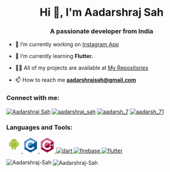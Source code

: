 <h1 align="center">Hi 👋, I'm Aadarshraj Sah</h1>
<h3 align="center">A passionate developer from India</h3>

- 🔭 I’m currently working on [Instagram App](https://github.com/Aadarshraj-Sah/My_Insta_App)

- 🌱 I’m currently learning **Flutter.**

- 👨‍💻 All of my projects are available at [My Repositories](https://github.com/Aadarshraj-Sah)

- 📫 How to reach me **aadarshrajsah@gmail.com**

<h3 align="left">Connect with me:</h3>
<p align="left">
<a href="https://www.linkedin.com/in/aadarshraj-sah-654b691ba/" target="blank"><img align="center" src="https://raw.githubusercontent.com/rahuldkjain/github-profile-readme-generator/master/src/images/icons/Social/linked-in-alt.svg" alt="Aadarshraj Sah" height="30" width="40" /></a>
<a href="https://www.instagram.com/aadarshraj_sah/" target="blank"><img align="center" src="https://raw.githubusercontent.com/rahuldkjain/github-profile-readme-generator/master/src/images/icons/Social/instagram.svg" alt="aadarshraj_sah" height="30" width="40" /></a>
<a href="https://www.codechef.com/users/aadarsh_7" target="blank"><img align="center" src="https://cdn.jsdelivr.net/npm/simple-icons@3.1.0/icons/codechef.svg" alt="aadarsh_7" height="30" width="40" /></a>
<a href="https://codeforces.com/profile/aadarsh_71" target="blank"><img align="center" src="https://cdn.jsdelivr.net/npm/simple-icons@3.0.1/icons/codeforces.svg" alt="aadarsh_71" height="30" width="40" /></a>
</p>

<h3 align="left">Languages and Tools:</h3>
<p align="left"> <a href="https://developer.android.com" target="_blank"> <img src="https://raw.githubusercontent.com/devicons/devicon/master/icons/android/android-original-wordmark.svg" alt="android" width="40" height="40"/> </a> <a href="https://www.cprogramming.com/" target="_blank"> <img src="https://raw.githubusercontent.com/devicons/devicon/master/icons/c/c-original.svg" alt="c" width="40" height="40"/> </a> <a href="https://www.w3schools.com/cpp/" target="_blank"> <img src="https://raw.githubusercontent.com/devicons/devicon/master/icons/cplusplus/cplusplus-original.svg" alt="cplusplus" width="40" height="40"/> </a> <a href="https://dart.dev" target="_blank"> <img src="https://www.vectorlogo.zone/logos/dartlang/dartlang-icon.svg" alt="dart" width="40" height="40"/> </a> <a href="https://firebase.google.com/" target="_blank"> <img src="https://www.vectorlogo.zone/logos/firebase/firebase-icon.svg" alt="firebase" width="40" height="40"/> </a> <a href="https://flutter.dev" target="_blank"> <img src="https://www.vectorlogo.zone/logos/flutterio/flutterio-icon.svg" alt="flutter" width="40" height="40"/> </a> </p>

<p><img align="left" src="https://github-readme-stats.vercel.app/api/top-langs?username=Aadarshraj-Sah&show_icons=true&locale=en&layout=compact" alt="Aadarshraj-Sah" /></p>

<p>&nbsp;<img align="center" src="https://github-readme-stats.vercel.app/api?username=Aadarshraj-Sah&show_icons=true&locale=en" alt="Aadarshraj-Sah" /></p>
